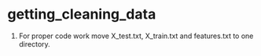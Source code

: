 # getting_cleaning_data
1. For proper code work move X_test.txt, X_train.txt and features.txt to one directory.
